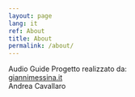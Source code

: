 ```yaml
---
layout: page
lang: it
ref: About
title: About
permalink: /about/
---
```


Audio Guide 
Progetto realizzato da: <br>
[giannimessina.it](https://www.giannimessina.it/)<br>
Andrea Cavallaro

